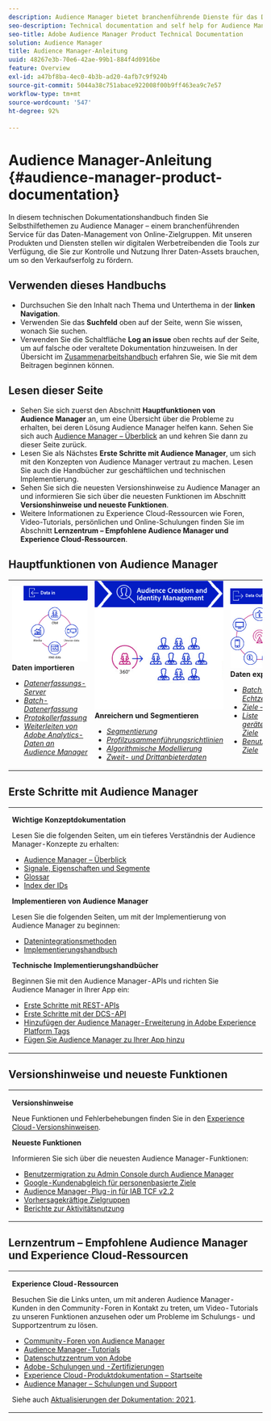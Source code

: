 ```yaml
---
description: Audience Manager bietet branchenführende Dienste für das Daten-Management von Online-Zielgruppen. Mit unseren Produkten und Diensten stellen wir digitalen Werbetreibenden die Tools zur Verfügung, die Sie zur Kontrolle und Nutzung Ihrer Daten-Assets brauchen, um so den Verkaufserfolg zu fördern.
seo-description: Technical documentation and self help for Audience Manager (AAM). AAM provides industry-leading services for online audience data management, and give digital advertisers and publishers the tools they need to control and leverage their data assets to help drive sales success.
seo-title: Adobe Audience Manager Product Technical Documentation
solution: Audience Manager
title: Audience Manager-Anleitung
uuid: 48267e3b-70e6-42ae-99b1-884f4d0916be
feature: Overview
exl-id: a47bf8ba-4ec0-4b3b-ad20-4afb7c9f924b
source-git-commit: 5044a38c751abace922008f00b9ff463ea9c7e57
workflow-type: tm+mt
source-wordcount: '547'
ht-degree: 92%

---
```


# Audience Manager-Anleitung {#audience-manager-product-documentation}

In diesem technischen Dokumentationshandbuch finden Sie Selbsthilfethemen zu Audience Manager – einem branchenführenden Service für das Daten-Management von Online-Zielgruppen. Mit unseren Produkten und Diensten stellen wir digitalen Werbetreibenden die Tools zur Verfügung, die Sie zur Kontrolle und Nutzung Ihrer Daten-Assets brauchen, um so den Verkaufserfolg zu fördern.

## Verwenden dieses Handbuchs

* Durchsuchen Sie den Inhalt nach Thema und Unterthema in der **linken Navigation**.
* Verwenden Sie das **Suchfeld** oben auf der Seite, wenn Sie wissen, wonach Sie suchen.
* Verwenden Sie die Schaltfläche **Log an issue** oben rechts auf der Seite, um auf falsche oder veraltete Dokumentation hinzuweisen. In der Übersicht im [Zusammenarbeitshandbuch](https://experienceleague.adobe.com/docs/contributor/contributor-guide/introduction.html) erfahren Sie, wie Sie mit dem Beitragen beginnen können.

## Lesen dieser Seite

* Sehen Sie sich zuerst den Abschnitt **Hauptfunktionen von Audience Manager** an, um eine Übersicht über die Probleme zu erhalten, bei deren Lösung Audience Manager helfen kann. Sehen Sie sich auch [Audience Manager – Überblick](/help/using/overview/aam-overview.md) an und kehren Sie dann zu dieser Seite zurück.
* Lesen Sie als Nächstes **Erste Schritte mit Audience Manager**, um sich mit den Konzepten von Audience Manager vertraut zu machen. Lesen Sie auch die Handbücher zur geschäftlichen und technischen Implementierung.
* Sehen Sie sich die neuesten Versionshinweise zu Audience Manager an und informieren Sie sich über die neuesten Funktionen im Abschnitt **Versionshinweise und neueste Funktionen**.
* Weitere Informationen zu Experience Cloud-Ressourcen wie Foren, Video-Tutorials, persönlichen und Online-Schulungen finden Sie im Abschnitt **Lernzentrum – Empfohlene Audience Manager und Experience Cloud-Ressourcen**.

## Hauptfunktionen von Audience Manager

<table style="table-layout:fixed">
   <td>
      <img alt="Dateneingabe" src="/help/using/overview/assets/data-in.png"/>
      <div>
         <b>Daten importieren</b>
      </div>
      <p>
         <em><ul><li><a href="/help/using/api/dcs-intro/dcs-api-reference/dcs-api-reference-overview.md">Datenerfassungs-Server</a></li><li><a href="/help/using/integration/sending-audience-data/batch-data-transfer-explained/batch-data-transfer-overview.md">Batch-Datenerfassung</a></li><li><a href="/help/using/reporting/audience-optimization-reports/metadata-files-intro/metadata-files-intro.md">Protokollerfassung</a></li><li><a href="/help/using/integration/integration-other-solutions/audience-management-module.md">Weiterleiten von Adobe Analytics-Daten an Audience Manager</a></li></ul></em>
      <p>
   </td>
   <td>
      <img alt="Anreichern und Segmentieren" src="/help/using/overview/assets/enrich-segment.png"/>
      <div>
         <b>Anreichern und Segmentieren</b>
      </div>
      <p>
       <em><ul><li><a href="/help/using/features/segments/segments-purpose.md">Segmentierung</a></li><li><a href="/help/using/features/profile-merge-rules/merge-rules-overview.md">Profilzusammenführungsrichtlinien</a></li><li><a href="/help/using/features/algorithmic-models/understanding-models.md">Algorithmische Modellierung</a></li><li><a href="/help/using/overview/data-types-collected.md">Zweit- und Drittanbieterdaten</a></li></ul></em>
      <p>
   </td>
   <td>
      <img alt="Datenausgabe" src="/help/using/overview/assets/data-out.png"/>
      </a>
      <div>
         <b>Daten exportieren</b>
      </div>
      <p>
      <p>
         <em><ul><li><a href="/help/using/integration/receiving-audience-data/receiving-audience-data-overview.md">Batch- und Echtzeitdatenexport</a></li><li><a href="/help/using/features/destinations/destinations.md">Ziele – Überblick</a></li><li><a href="/help/using/features/destinations/device-based-destinations-list.md">Liste gerätebasierter Ziele</a></li><li><a href="/help/using/features/destinations/people-based-destinations-overview.md">Benutzerbezogene Ziele</a></li></ul></em> 
      <p>
      <p>
   </td>
</table>


## Erste Schritte mit Audience Manager

<table> 
 <tbody> 
  <tr> 
   <td colname="col1"> <p><b>Wichtige Konzeptdokumentation</b></p>
   <p>Lesen Sie die folgenden Seiten, um ein tieferes Verständnis der Audience Manager-Konzepte zu erhalten: 
   <ul><li><a href="/help/using/overview/aam-overview.md"> Audience Manager – Überblick</a></li><li><a href="/help/using/reference/signal-trait-segment.md">Signale, Eigenschaften und Segmente</a></li><li><a href="/help/using/reference/aam-glossary.md"> Glossar</a> </li><li><a href="/help/using/reference/ids-in-aam.md">Index der IDs</a></li></ul></p>

<p><b>Implementieren von Audience Manager</b></p>
   <p> Lesen Sie die folgenden Seiten, um mit der Implementierung von Audience Manager zu beginnen:
     <ul>
     <li><a href="/help/using/integration/data-integration-methods.md">Datenintegrationsmethoden</a></li>
     <li><a href="/help/using/integration/implement-audience-manager.md">Implementierungshandbuch</a></li>
     </ul> </p>

<p> <b>Technische Implementierungshandbücher</b> </p> <p>Beginnen Sie mit den Audience Manager-APIs und richten Sie Audience Manager in Ihrer App ein:</p> <p> 
     <ul id="ul_47C012F6AB3E4B73BA357027F4D15369">
     <li><a href="/help/using/api/rest-api-main/aam-api-getting-started.md">Erste Schritte mit REST-APIs</a></li>
     <li><a href="/help/using/api/dcs-intro/dcs-event-calls/dcs-event-calls.md">Erste Schritte mit der DCS-API</a></li>
     <li><a href="https://experienceleague.adobe.com/docs/experience-platform/tags/extensions/adobe/audience-manager/overview.html">Hinzufügen der Audience Manager-Erweiterung in Adobe Experience Platform Tags</a></li>
    <li><a href="https://experienceleague.adobe.com/docs/experience-platform/destinations/catalog/data-management/aam-dil-extension.html?lang=en">Fügen Sie Audience Manager zu Ihrer App hinzu</a></li>
     </ul> </p>
    </td>

</tr> 
 </tbody> 
</table>

<!--

<table> 
 <tbody> 
  <tr> 
   <td colname="col1"> <p><b>Important Conceptual Documentation</b></p>
   <p>Read the pages below for a deeper understanding of Audience Manager concepts: 
   <ul><li><a href="https://experienceleague.adobe.com/docs/audience-manager/user-guide/overview/aam-overview.html"> Audience Manager Overview</a></li><li><a href="https://docs.adobe.com/help/en/audience-manager/user-guide/reference/aam-glossary.html"> Glossary</a> </li><li><a href="https://experienceleague.adobe.com/docs/audience-manager/user-guide/reference/ids-in-aam.html">Index of IDs</a></li><li><a href="https://docs.adobe.com/help/en/audience-manager/user-guide/reference/signal-trait-segment.html">Signals, Traits, and Segments</a></li></ul></p>
   <br>&nbsp;
   <p><b>Implement Audience Manager</b></p>
   <p> Get started with implementing Audience Manager by reading the pages below:
     <ul>
     <li><a href="https://experienceleague.adobe.com/docs/audience-manager/user-guide/implementation-integration-guides/data-integration-methods.html">Data Integration Methods</a></li>
     <li><a href="https://experienceleague.adobe.com/docs/audience-manager/user-guide/implementation-integration-guides/implement-audience-manager.html">Implementation Guide</a></li>
     </ul> </p>
     <br>&nbsp;
   <p> <b>Technical Implementation Guides</b> </p> <p>Get started with Audience Manager APIs and set up Audience Manager in your app:</p> <p> 
     <ul id="ul_47C012F6AB3E4B73BA357027F4D15369">
     <li><a href="https://experienceleague.adobe.com/docs/audience-manager/user-guide/api-and-sdk-code/rest-apis/aam-api-getting-started.html">Getting Started with REST APIs</a></li>
     <li><a href="https://experienceleague.adobe.com/docs/audience-manager/user-guide/api-and-sdk-code/dcs/dcs-event-calls/dcs-event-calls.html">Get started with the DCS API</a></li>
     <li><a href="https://experienceleague.adobe.com/docs/launch/using/extensions-ref/adobe-extension/adobe-audience-manager-extension.html">Add the Audience Manager extension to Adobe Experience Platform Launch</a></li>
    <li><a href="https://experienceleague.adobe.com/docs/experience-platform/destinations/catalog/data-management/aam-dil-extension.html?lang=en">Add Audience Manager to your app</a></li>
     </ul> </p>
    </td>
   <td colname="col2">  <p> <b>Collaborative Documentation</b> </p>
     <p>We welcome contributions to our documentation from all our readers. See the <a href="https://experienceleague.adobe.com/docs/contributor/contributor-guide/introduction.html">Collaboration Guide Overview</a> to learn how to start contributing.</p>
   <br>&nbsp;
   <p> <b>Release Notes</b> </p> <p> 
     See the latest <a href="https://experienceleague.adobe.com/docs/release-notes/experience-cloud/current.html" format="https" scope="external"> Experience Cloud Release Notes</a> for new features and fixes.</p> <br>&nbsp;
     <p> <b>Experience Cloud Resources</b> </p> <p> 
     <ul id="ul_E30EC96BDC624B5591F0470D430B7F41"> 
      <li id="li_F3A5CCFAE0F247CEB41A03CA8E03106B"><a href="https://forums.adobe.com/community/experience-cloud/analytics-cloud/audience-manager" format="https" scope="external"> Audience Manager Community Forums</a> </li>
      <li><a href="https://experienceleague.adobe.com/docs/audience-manager-learn/tutorials/overview.html" format="http" scope="external"> Audience Manager Tutorials</a> </li> 
      <li id="li_1737D63307024F26B1F967621613A5AC"><a href="https://www.adobe.com/privacy.html" format="http" scope="external"> Adobe Privacy Center</a> </li>  
      <li id="li_1938F7044F544481A6CC0F45CC22B80A"> <a href="https://helpx.adobe.com/learning.html?promoid=KAUDK" scope="external" format="http"> Adobe Training and Certifications</a> </li> 
      <li id="li_C71459E0D1464C05B8B9387C43541F17"> <a href="https://helpx.adobe.com/support/experience-cloud.html" scope="external" format="https">Experience Cloud Product Documentation Home</a> </li> 
      <li id="li_0DB1997FEB87484EBC07E03FD40AA39F"><a href="https://helpx.adobe.com/support/audience-manager.html" format="https" scope="external"> Audience Manager Learn &amp; Support</a> </li> 
     </ul> </p> 
     <br>&nbsp;
     <p>See also, <a href="https://experienceleague.adobe.com/docs/audience-manager/user-guide/documentation-updates/docs-2020.html"> 2020 Documentation Updates</a>. </p> </td>
  </tr> 
 </tbody> 
</table>

-->

## Versionshinweise und neueste Funktionen

<table> 
 <tbody> 
  <tr> 
   <td> <p> <b>Versionshinweise</b> </p> <p> 
     Neue Funktionen und Fehlerbehebungen finden Sie in den <a href="https://experienceleague.adobe.com/docs/release-notes/experience-cloud/current.html" format="https" scope="external">Experience Cloud-Versionshinweisen</a>.</p> 
     <p> <b>Neueste Funktionen</b> </p> <p> 
     Informieren Sie sich über die neuesten Audience Manager-Funktionen:</p>
     <p><ul><li><a href="/help/using/docs-updates/docs-2021.md">Benutzermigration zu Admin Console durch Audience Manager</a></li><li><a href="/help/using/features/destinations/people-based-destinations-prerequisites.md">Google-Kundenabgleich für personenbasierte Ziele</a></li><li><a href="/help/using/overview/data-security-and-privacy/aam-iab-plugin.md">Audience Manager-Plug-in für IAB TCF v2.2</a></li><li><a href="/help/using/features/algorithmic-models/predictive-audiences.md">Vorhersagekräftige Zielgruppen</a></li><li><a href="/help/using/features/administration/activity-usage-reporting.md">Berichte zur Aktivitätsnutzung</a></li>
     </ul></p>
    </td>
  </tr> 
 </tbody> 
</table>

<!--

**Release Notes**

See the latest [Experience Cloud Release Notes](https://experienceleague.adobe.com/docs/release-notes/experience-cloud/current.html) for new features and fixes.

<br>&nbsp;

**Latest features**

Read about the latest Audience Manager features:
* [Activity Usage Reporting](https://experienceleague.adobe.com/docs/audience-manager/user-guide/features/administration/activity-usage-reporting.html)
* [California Consumer Privacy Act (CCPA) Support and Privacy Documentation Overhaul](https://experienceleague.adobe.com/docs/audience-manager/user-guide/overview/data-privacy/data-privacy.html)
* [Intelligent Recommendations for Audience Marketplace Data, powered by Adobe Sensei](https://experienceleague.adobe.com/docs/audience-manager/user-guide/features/segments/trait-recommendations.html)
* [Profile Merge Rules Enhancements](https://experienceleague.adobe.com/docs/audience-manager/user-guide/features/profile-merge-rules/merge-rules-overview.html)
* [Bulk Management Tools Update](https://experienceleague.adobe.com/docs/audience-manager/user-guide/reference/bulk-management-tools/bulk-management-intro.html)

-->


## Lernzentrum – Empfohlene Audience Manager und Experience Cloud-Ressourcen


<table> 
 <tbody> 
  <tr> 
   <td colname="col2"> 
     <p> <b>Experience Cloud-Ressourcen</b> </p>
     <p>Besuchen Sie die Links unten, um mit anderen Audience Manager-Kunden in den Community-Foren in Kontakt zu treten, um Video-Tutorials zu unseren Funktionen anzusehen oder um Probleme im Schulungs- und Supportzentrum zu lösen.</p>
     <p> 
     <ul id="ul_E30EC96BDC624B5591F0470D430B7F41"> 
      <li id="li_F3A5CCFAE0F247CEB41A03CA8E03106B"><a href="https://forums.adobe.com/community/experience-cloud/analytics-cloud/audience-manager" format="https" scope="external"> Community-Foren von Audience Manager</a> </li>
      <li><a href="https://experienceleague.adobe.com/docs/audience-manager-learn/tutorials/overview.html" format="http" scope="external"> Audience Manager-Tutorials</a> </li> 
      <li id="li_1737D63307024F26B1F967621613A5AC"><a href="https://www.adobe.com/de/privacy.html" format="http" scope="external"> Datenschutzzentrum von Adobe</a> </li>  
      <li id="li_1938F7044F544481A6CC0F45CC22B80A"> <a href="https://helpx.adobe.com/learning.html?promoid=KAUDK" scope="external" format="http"> Adobe-Schulungen und -Zertifizierungen</a> </li> 
      <li id="li_C71459E0D1464C05B8B9387C43541F17"> <a href="https://helpx.adobe.com/de/support/experience-cloud.html" scope="external" format="https">Experience Cloud-Produktdokumentation – Startseite</a> </li> 
      <li id="li_0DB1997FEB87484EBC07E03FD40AA39F"><a href="https://helpx.adobe.com/de/support/audience-manager.html" format="https" scope="external"> Audience Manager – Schulungen und Support</a> </li> 
     </ul> </p> 
     <p>Siehe auch <a href="https://experienceleague.adobe.com/docs/audience-manager/user-guide/documentation-updates/docs-2021.html"> Aktualisierungen der Dokumentation: 2021</a>. </p> </td>
  </tr> 
 </tbody> 
</table>
